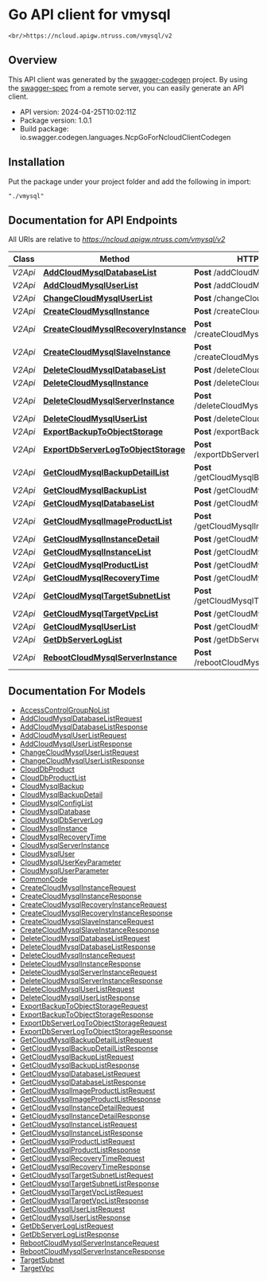 # Go API client for vmysql

    <br/>https://ncloud.apigw.ntruss.com/vmysql/v2

## Overview
This API client was generated by the [swagger-codegen](https://github.com/swagger-api/swagger-codegen) project.  By using the [swagger-spec](https://github.com/swagger-api/swagger-spec) from a remote server, you can easily generate an API client.

- API version: 2024-04-25T10:02:11Z
- Package version: 1.0.1
- Build package: io.swagger.codegen.languages.NcpGoForNcloudClientCodegen

## Installation
Put the package under your project folder and add the following in import:
```
"./vmysql"
```

## Documentation for API Endpoints

All URIs are relative to *https://ncloud.apigw.ntruss.com/vmysql/v2*

Class | Method | HTTP request | Description
------------ | ------------- | ------------- | -------------
*V2Api* | [**AddCloudMysqlDatabaseList**](docs/V2Api.md#addcloudmysqldatabaselist) | **Post** /addCloudMysqlDatabaseList | 
*V2Api* | [**AddCloudMysqlUserList**](docs/V2Api.md#addcloudmysqluserlist) | **Post** /addCloudMysqlUserList | 
*V2Api* | [**ChangeCloudMysqlUserList**](docs/V2Api.md#changecloudmysqluserlist) | **Post** /changeCloudMysqlUserList | 
*V2Api* | [**CreateCloudMysqlInstance**](docs/V2Api.md#createcloudmysqlinstance) | **Post** /createCloudMysqlInstance | 
*V2Api* | [**CreateCloudMysqlRecoveryInstance**](docs/V2Api.md#createcloudmysqlrecoveryinstance) | **Post** /createCloudMysqlRecoveryInstance | 
*V2Api* | [**CreateCloudMysqlSlaveInstance**](docs/V2Api.md#createcloudmysqlslaveinstance) | **Post** /createCloudMysqlSlaveInstance | 
*V2Api* | [**DeleteCloudMysqlDatabaseList**](docs/V2Api.md#deletecloudmysqldatabaselist) | **Post** /deleteCloudMysqlDatabaseList | 
*V2Api* | [**DeleteCloudMysqlInstance**](docs/V2Api.md#deletecloudmysqlinstance) | **Post** /deleteCloudMysqlInstance | 
*V2Api* | [**DeleteCloudMysqlServerInstance**](docs/V2Api.md#deletecloudmysqlserverinstance) | **Post** /deleteCloudMysqlServerInstance | 
*V2Api* | [**DeleteCloudMysqlUserList**](docs/V2Api.md#deletecloudmysqluserlist) | **Post** /deleteCloudMysqlUserList | 
*V2Api* | [**ExportBackupToObjectStorage**](docs/V2Api.md#exportbackuptoobjectstorage) | **Post** /exportBackupToObjectStorage | 
*V2Api* | [**ExportDbServerLogToObjectStorage**](docs/V2Api.md#exportdbserverlogtoobjectstorage) | **Post** /exportDbServerLogToObjectStorage | 
*V2Api* | [**GetCloudMysqlBackupDetailList**](docs/V2Api.md#getcloudmysqlbackupdetaillist) | **Post** /getCloudMysqlBackupDetailList | 
*V2Api* | [**GetCloudMysqlBackupList**](docs/V2Api.md#getcloudmysqlbackuplist) | **Post** /getCloudMysqlBackupList | 
*V2Api* | [**GetCloudMysqlDatabaseList**](docs/V2Api.md#getcloudmysqldatabaselist) | **Post** /getCloudMysqlDatabaseList | 
*V2Api* | [**GetCloudMysqlImageProductList**](docs/V2Api.md#getcloudmysqlimageproductlist) | **Post** /getCloudMysqlImageProductList | 
*V2Api* | [**GetCloudMysqlInstanceDetail**](docs/V2Api.md#getcloudmysqlinstancedetail) | **Post** /getCloudMysqlInstanceDetail | 
*V2Api* | [**GetCloudMysqlInstanceList**](docs/V2Api.md#getcloudmysqlinstancelist) | **Post** /getCloudMysqlInstanceList | 
*V2Api* | [**GetCloudMysqlProductList**](docs/V2Api.md#getcloudmysqlproductlist) | **Post** /getCloudMysqlProductList | 
*V2Api* | [**GetCloudMysqlRecoveryTime**](docs/V2Api.md#getcloudmysqlrecoverytime) | **Post** /getCloudMysqlRecoveryTime | 
*V2Api* | [**GetCloudMysqlTargetSubnetList**](docs/V2Api.md#getcloudmysqltargetsubnetlist) | **Post** /getCloudMysqlTargetSubnetList | 
*V2Api* | [**GetCloudMysqlTargetVpcList**](docs/V2Api.md#getcloudmysqltargetvpclist) | **Post** /getCloudMysqlTargetVpcList | 
*V2Api* | [**GetCloudMysqlUserList**](docs/V2Api.md#getcloudmysqluserlist) | **Post** /getCloudMysqlUserList | 
*V2Api* | [**GetDbServerLogList**](docs/V2Api.md#getdbserverloglist) | **Post** /getDbServerLogList | 
*V2Api* | [**RebootCloudMysqlServerInstance**](docs/V2Api.md#rebootcloudmysqlserverinstance) | **Post** /rebootCloudMysqlServerInstance | 


## Documentation For Models

 - [AccessControlGroupNoList](docs/AccessControlGroupNoList.md)
 - [AddCloudMysqlDatabaseListRequest](docs/AddCloudMysqlDatabaseListRequest.md)
 - [AddCloudMysqlDatabaseListResponse](docs/AddCloudMysqlDatabaseListResponse.md)
 - [AddCloudMysqlUserListRequest](docs/AddCloudMysqlUserListRequest.md)
 - [AddCloudMysqlUserListResponse](docs/AddCloudMysqlUserListResponse.md)
 - [ChangeCloudMysqlUserListRequest](docs/ChangeCloudMysqlUserListRequest.md)
 - [ChangeCloudMysqlUserListResponse](docs/ChangeCloudMysqlUserListResponse.md)
 - [CloudDbProduct](docs/CloudDbProduct.md)
 - [CloudDbProductList](docs/CloudDbProductList.md)
 - [CloudMysqlBackup](docs/CloudMysqlBackup.md)
 - [CloudMysqlBackupDetail](docs/CloudMysqlBackupDetail.md)
 - [CloudMysqlConfigList](docs/CloudMysqlConfigList.md)
 - [CloudMysqlDatabase](docs/CloudMysqlDatabase.md)
 - [CloudMysqlDbServerLog](docs/CloudMysqlDbServerLog.md)
 - [CloudMysqlInstance](docs/CloudMysqlInstance.md)
 - [CloudMysqlRecoveryTime](docs/CloudMysqlRecoveryTime.md)
 - [CloudMysqlServerInstance](docs/CloudMysqlServerInstance.md)
 - [CloudMysqlUser](docs/CloudMysqlUser.md)
 - [CloudMysqlUserKeyParameter](docs/CloudMysqlUserKeyParameter.md)
 - [CloudMysqlUserParameter](docs/CloudMysqlUserParameter.md)
 - [CommonCode](docs/CommonCode.md)
 - [CreateCloudMysqlInstanceRequest](docs/CreateCloudMysqlInstanceRequest.md)
 - [CreateCloudMysqlInstanceResponse](docs/CreateCloudMysqlInstanceResponse.md)
 - [CreateCloudMysqlRecoveryInstanceRequest](docs/CreateCloudMysqlRecoveryInstanceRequest.md)
 - [CreateCloudMysqlRecoveryInstanceResponse](docs/CreateCloudMysqlRecoveryInstanceResponse.md)
 - [CreateCloudMysqlSlaveInstanceRequest](docs/CreateCloudMysqlSlaveInstanceRequest.md)
 - [CreateCloudMysqlSlaveInstanceResponse](docs/CreateCloudMysqlSlaveInstanceResponse.md)
 - [DeleteCloudMysqlDatabaseListRequest](docs/DeleteCloudMysqlDatabaseListRequest.md)
 - [DeleteCloudMysqlDatabaseListResponse](docs/DeleteCloudMysqlDatabaseListResponse.md)
 - [DeleteCloudMysqlInstanceRequest](docs/DeleteCloudMysqlInstanceRequest.md)
 - [DeleteCloudMysqlInstanceResponse](docs/DeleteCloudMysqlInstanceResponse.md)
 - [DeleteCloudMysqlServerInstanceRequest](docs/DeleteCloudMysqlServerInstanceRequest.md)
 - [DeleteCloudMysqlServerInstanceResponse](docs/DeleteCloudMysqlServerInstanceResponse.md)
 - [DeleteCloudMysqlUserListRequest](docs/DeleteCloudMysqlUserListRequest.md)
 - [DeleteCloudMysqlUserListResponse](docs/DeleteCloudMysqlUserListResponse.md)
 - [ExportBackupToObjectStorageRequest](docs/ExportBackupToObjectStorageRequest.md)
 - [ExportBackupToObjectStorageResponse](docs/ExportBackupToObjectStorageResponse.md)
 - [ExportDbServerLogToObjectStorageRequest](docs/ExportDbServerLogToObjectStorageRequest.md)
 - [ExportDbServerLogToObjectStorageResponse](docs/ExportDbServerLogToObjectStorageResponse.md)
 - [GetCloudMysqlBackupDetailListRequest](docs/GetCloudMysqlBackupDetailListRequest.md)
 - [GetCloudMysqlBackupDetailListResponse](docs/GetCloudMysqlBackupDetailListResponse.md)
 - [GetCloudMysqlBackupListRequest](docs/GetCloudMysqlBackupListRequest.md)
 - [GetCloudMysqlBackupListResponse](docs/GetCloudMysqlBackupListResponse.md)
 - [GetCloudMysqlDatabaseListRequest](docs/GetCloudMysqlDatabaseListRequest.md)
 - [GetCloudMysqlDatabaseListResponse](docs/GetCloudMysqlDatabaseListResponse.md)
 - [GetCloudMysqlImageProductListRequest](docs/GetCloudMysqlImageProductListRequest.md)
 - [GetCloudMysqlImageProductListResponse](docs/GetCloudMysqlImageProductListResponse.md)
 - [GetCloudMysqlInstanceDetailRequest](docs/GetCloudMysqlInstanceDetailRequest.md)
 - [GetCloudMysqlInstanceDetailResponse](docs/GetCloudMysqlInstanceDetailResponse.md)
 - [GetCloudMysqlInstanceListRequest](docs/GetCloudMysqlInstanceListRequest.md)
 - [GetCloudMysqlInstanceListResponse](docs/GetCloudMysqlInstanceListResponse.md)
 - [GetCloudMysqlProductListRequest](docs/GetCloudMysqlProductListRequest.md)
 - [GetCloudMysqlProductListResponse](docs/GetCloudMysqlProductListResponse.md)
 - [GetCloudMysqlRecoveryTimeRequest](docs/GetCloudMysqlRecoveryTimeRequest.md)
 - [GetCloudMysqlRecoveryTimeResponse](docs/GetCloudMysqlRecoveryTimeResponse.md)
 - [GetCloudMysqlTargetSubnetListRequest](docs/GetCloudMysqlTargetSubnetListRequest.md)
 - [GetCloudMysqlTargetSubnetListResponse](docs/GetCloudMysqlTargetSubnetListResponse.md)
 - [GetCloudMysqlTargetVpcListRequest](docs/GetCloudMysqlTargetVpcListRequest.md)
 - [GetCloudMysqlTargetVpcListResponse](docs/GetCloudMysqlTargetVpcListResponse.md)
 - [GetCloudMysqlUserListRequest](docs/GetCloudMysqlUserListRequest.md)
 - [GetCloudMysqlUserListResponse](docs/GetCloudMysqlUserListResponse.md)
 - [GetDbServerLogListRequest](docs/GetDbServerLogListRequest.md)
 - [GetDbServerLogListResponse](docs/GetDbServerLogListResponse.md)
 - [RebootCloudMysqlServerInstanceRequest](docs/RebootCloudMysqlServerInstanceRequest.md)
 - [RebootCloudMysqlServerInstanceResponse](docs/RebootCloudMysqlServerInstanceResponse.md)
 - [TargetSubnet](docs/TargetSubnet.md)
 - [TargetVpc](docs/TargetVpc.md)

